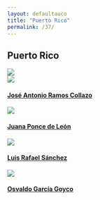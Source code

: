 ```yaml
---
layout: defaultauco
title: "Puerto Rico"
permalink: /37/
---
```

<div class="container-0">
    <div class="container-title">
        <span class="country"><h2>Puerto Rico</h2></span>
        <div class="photo-co">
          <img src="https://www.worldatlas.com/r/w960-q80/upload/d2/45/3a/pr-01.png" >
    </div>
</div>
<!-- partial:index.partial.html -->
<div class="container">
  <div class="timeline clearfix">
  <div class="vertical-line">
  <div id="post-1" class="vesti-col timeline-post">
   <div class="vesti-content-wrapper">
     <div class="photo">
       <img src="https://t4.ftcdn.net/jpg/03/40/12/49/360_F_340124934_bz3pQTLrdFpH92ekknuaTHy8JuXgG7fi.jpg">
       <div class="vesti-date-wrapper">
         <div class="vesti-date">
         </div>
       </div>
     </div>
     <div class="vesti-desc">
       <a class="desc-a" href="#">
         <h4><a href="{{ site.baseurl }}/jarcollazo/">José Antonio Ramos Collazo</a></h4>
       </a>
     </div>
   </div>
 </div>
  <div id="post-2" class="vesti-col timeline-post">
   <div class="vesti-content-wrapper">
     <div class="photo">
       <img src="https://sevenstories-prod.s3.amazonaws.com/images/000001/608/PoncedeLeon_Juana-f_large-580ff3dfdf303f4cd4b7663a40ce05bf.jpg">
       <div class="vesti-date-wrapper">
         <div class="vesti-date">
         </div>
       </div>
     </div>
     <div class="vesti-desc">
       <a class="desc-a" href="#">
         <h4><a href="{{ site.baseurl }}/jpdeleon/">Juana Ponce de León</a></h4>
       </a>
     </div>
   </div>
 </div>
 <div id="post-3" class="vesti-col timeline-post">
   <div class="vesti-content-wrapper">
     <div class="photo">
       <img src="https://www.elnuevodia.com/resizer/QhEURZn7i4UivlJcDbFTy5DTlKw=/1200x1200/filters:quality(75):format(jpeg):focal(900x600:910x590)/cloudfront-us-east-1.images.arcpublishing.com/gfrmedia/LGVSOO5QUBASVHM3T7HVGA6MJE.jpg">
       <div class="vesti-date-wrapper">
         <div class="vesti-date">
         </div>
       </div>
     </div>
     <div class="vesti-desc">
       <a class="desc-a" href="#">
         <h4><a href="{{ site.baseurl }}/lrsanchez/">Luis Rafael Sánchez</a></h4>
       </a>
     </div>
   </div>
 </div>
 <div id="post-4" class="vesti-col timeline-post">
   <div class="vesti-content-wrapper">
     <div class="photo">
       <img src="https://www.uprrp.edu/wp-content/uploads/2015/08/dr-garcia-goyco.jpg">
       <div class="vesti-date-wrapper">
         <div class="vesti-date">
         </div>
       </div>
     </div>
     <div class="vesti-desc">
       <a class="desc-a" href="#">
         <h4><a href="{{ site.baseurl }}/oggoyco/">Osvaldo García Goyco</a></h4>
       </a>
     </div>
   </div>
 </div>


<!-- partial -->
